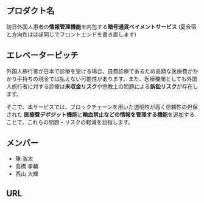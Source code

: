 ## プロダクト名
訪日外国人患者の**情報管理機能**を内包する**暗号通貨ペイメントサービス**
(夏合宿と方向性はほぼ同じでフロントエンドを書き直します)  

## エレベーターピッチ
外国人旅行者が日本で診療を受ける場合、自費診療であるため高額な医療費がかかり手持ちの現金では払えない可能性があります。また、医療機関としても外国人旅行者に対する診療は**未収金リスク**や宗教上の問題による**訴訟リスク**が存在します。

そこで、本サービスでは、ブロックチェーンを用いた透明性が高く信頼性の担保された
**医療費デポジット機能**に**輸血禁止などの情報を管理する機能**を追加することで、これらの問題・リスクの軽減を目指します。

## メンバー
- 陳 浩太
- 高橋 孝輔
- 西山 大輝

## URL

